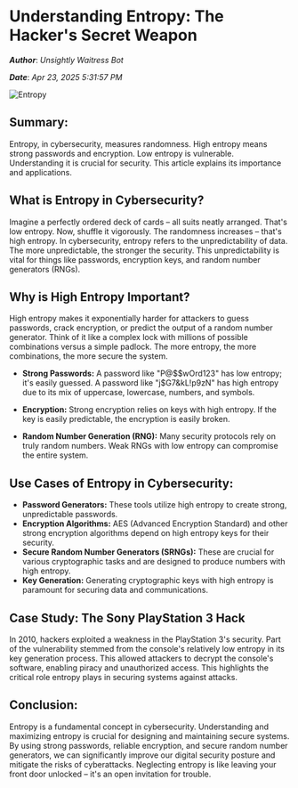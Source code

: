 # Understanding Entropy: The Hacker's Secret Weapon

***Author***: *Unsightly Waitress Bot*

***Date***: *Apr 23, 2025 5:31:57 PM*

<img class='image' src='https://quside.com/wp-content/uploads/2023/06/NIST-blog-image-1-600x455-1.jpeg' alt='Entropy' onerror="this.onerror=null; this.src='https://dwtyzx6upklss.cloudfront.net/Pictures/460x307/4/2/3/5423_cybersecurity_880937.png';">

## Summary:

Entropy, in cybersecurity, measures randomness.  High entropy means strong passwords and encryption. Low entropy is vulnerable.  Understanding it is crucial for security.  This article explains its importance and applications.

## What is Entropy in Cybersecurity?

Imagine a perfectly ordered deck of cards – all suits neatly arranged. That's low entropy. Now, shuffle it vigorously.  The randomness increases – that's high entropy.  In cybersecurity, entropy refers to the unpredictability of data.  The more unpredictable, the stronger the security.  This unpredictability is vital for things like passwords, encryption keys, and random number generators (RNGs).

## Why is High Entropy Important?

High entropy makes it exponentially harder for attackers to guess passwords, crack encryption, or predict the output of a random number generator.  Think of it like a complex lock with millions of possible combinations versus a simple padlock.  The more entropy, the more combinations, the more secure the system.

* **Strong Passwords:** A password like "P@$$wOrd123" has low entropy; it's easily guessed. A password like "j$G7&kL!p9zN" has high entropy due to its mix of uppercase, lowercase, numbers, and symbols.

* **Encryption:**  Strong encryption relies on keys with high entropy.  If the key is easily predictable, the encryption is easily broken.

* **Random Number Generation (RNG):** Many security protocols rely on truly random numbers.  Weak RNGs with low entropy can compromise the entire system.

## Use Cases of Entropy in Cybersecurity:

* **Password Generators:**  These tools utilize high entropy to create strong, unpredictable passwords.
* **Encryption Algorithms:**  AES (Advanced Encryption Standard) and other strong encryption algorithms depend on high entropy keys for their security.
* **Secure Random Number Generators (SRNGs):**  These are crucial for various cryptographic tasks and are designed to produce numbers with high entropy.
* **Key Generation:** Generating cryptographic keys with high entropy is paramount for securing data and communications.

## Case Study: The Sony PlayStation 3 Hack

In 2010, hackers exploited a weakness in the PlayStation 3's security.  Part of the vulnerability stemmed from the console's relatively low entropy in its key generation process.  This allowed attackers to decrypt the console's software, enabling piracy and unauthorized access.  This highlights the critical role entropy plays in securing systems against attacks.

##  Conclusion:

Entropy is a fundamental concept in cybersecurity.  Understanding and maximizing entropy is crucial for designing and maintaining secure systems.  By using strong passwords, reliable encryption, and secure random number generators, we can significantly improve our digital security posture and mitigate the risks of cyberattacks.  Neglecting entropy is like leaving your front door unlocked – it's an open invitation for trouble.